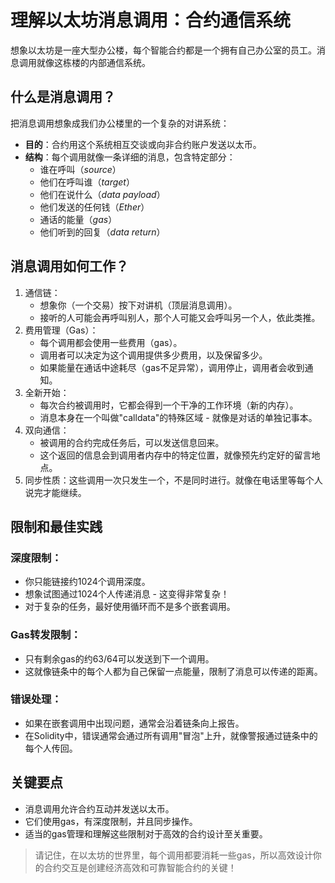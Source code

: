 # 理解以太坊消息调用：合约通信系统

想象以太坊是一座大型办公楼，每个智能合约都是一个拥有自己办公室的员工。消息调用就像这栋楼的内部通信系统。

## 什么是消息调用？

把消息调用想象成我们办公楼里的一个复杂的对讲系统：

* **目的**：合约用这个系统相互交谈或向非合约账户发送以太币。
* **结构**：每个调用就像一条详细的消息，包含特定部分：
    * 谁在呼叫（*source*）
    * 他们在呼叫谁（*target*）
    * 他们在说什么（*data payload*）
    * 他们发送的任何钱（*Ether*）
    * 通话的能量（*gas*）
    * 他们听到的回复（*data return*）

## 消息调用如何工作？

1. 通信链：
    * 想象你（一个交易）按下对讲机（顶层消息调用）。
    * 接听的人可能会再呼叫别人，那个人可能又会呼叫另一个人，依此类推。
2. 费用管理（Gas）：
    * 每个调用都会使用一些费用（gas）。
    * 调用者可以决定为这个调用提供多少费用，以及保留多少。
    * 如果能量在通话中途耗尽（gas不足异常），调用停止，调用者会收到通知。
3. 全新开始：
    * 每次合约被调用时，它都会得到一个干净的工作环境（新的内存）。
    * 消息本身在一个叫做"calldata"的特殊区域 - 就像是对话的单独记事本。
4. 双向通信：
    * 被调用的合约完成任务后，可以发送信息回来。
    * 这个返回的信息会到调用者内存中的特定位置，就像预先约定好的留言地点。
5. 同步性质：这些调用一次只发生一个，不是同时进行。就像在电话里等每个人说完才能继续。

## 限制和最佳实践

### 深度限制：

* 你只能链接约1024个调用深度。
* 想象试图通过1024个人传递消息 - 这变得非常复杂！
* 对于复杂的任务，最好使用循环而不是多个嵌套调用。

### Gas转发限制：

* 只有剩余gas的约63/64可以发送到下一个调用。
* 这就像链条中的每个人都为自己保留一点能量，限制了消息可以传递的距离。

### 错误处理：

* 如果在嵌套调用中出现问题，通常会沿着链条向上报告。
* 在Solidity中，错误通常会通过所有调用"冒泡"上升，就像警报通过链条中的每个人传回。

## 关键要点

* 消息调用允许合约互动并发送以太币。
* 它们使用gas，有深度限制，并且同步操作。
* 适当的gas管理和理解这些限制对于高效的合约设计至关重要。

> 请记住，在以太坊的世界里，每个调用都要消耗一些gas，所以高效设计你的合约交互是创建经济高效和可靠智能合约的关键！

